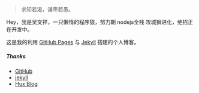 > 求知若渴，谦卑若愚。

Hey，我是吴文祥，一只懒惰的程序猿，努力朝 nodejs全栈 攻城狮进化，绝招正在开发中。

这是我的利用 [GitHub Pages](https://pages.github.com) 与 [Jekyll](http://jekyll.com.cn) 搭建的个人博客。


##### Thanks

- [GitHub][1]
- [jekyll][2]
- [Hux Blog][3]

[1]: https://github.com
[2]: http://jekyll.com.cn
[3]: http://huangxuan.me